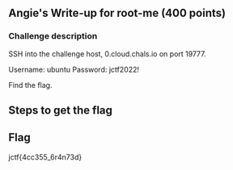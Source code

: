 <h2>Angie's Write-up for root-me (400 points)</h2>

<h3>Challenge description</h3>

<p>SSH into the challenge host, 0.cloud.chals.io on port 19777.
   
   Username: ubuntu Password: jctf2022!
   
   Find the flag.</p>


<h2>Steps to get the flag</h2>
<!--<p>I ssh into the Ubuntu box and at first did an Nmap scan to view any open ports. </p>
<img width="602" alt="rootme" src="#">-->

<h2>Flag</h2>
<p>jctf{4cc355_6r4n73d}</p>
